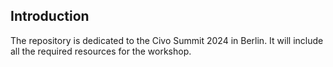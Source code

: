 ## Introduction
The repository is dedicated to the Civo Summit 2024 in Berlin. It will include all the required resources for the workshop.
